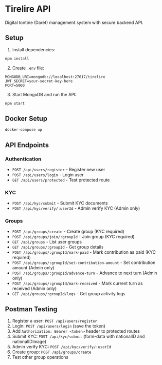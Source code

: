 # Tirelire API

Digital tontine (Daret) management system with secure backend API.

## Setup

1. Install dependencies:
```bash
npm install
```

2. Create `.env` file:
```
MONGODB_URI=mongodb://localhost:27017/tirelire
JWT_SECRET=your-secret-key-here
PORT=5000
```

3. Start MongoDB and run the API:
```bash
npm start
```

## Docker Setup

```bash
docker-compose up
```

## API Endpoints

### Authentication
- `POST /api/users/register` - Register new user
- `POST /api/users/login` - Login user
- `GET /api/users/protected` - Test protected route

### KYC
- `POST /api/kyc/submit` - Submit KYC documents
- `POST /api/kyc/verify/:userId` - Admin verify KYC (Admin only)

### Groups
- `POST /api/groups/create` - Create group (KYC required)
- `POST /api/groups/join/:groupId` - Join group (KYC required)
- `GET /api/groups` - List user groups
- `GET /api/groups/:groupId` - Get group details
- `POST /api/groups/:groupId/mark-paid` - Mark contribution as paid (KYC required)
- `POST /api/groups/:groupId/set-contribution-amount` - Set contribution amount (Admin only)
- `POST /api/groups/:groupId/advance-turn` - Advance to next turn (Admin only)
- `POST /api/groups/:groupId/mark-received` - Mark current turn as received (Admin only)
- `GET /api/groups/:groupId/logs` - Get group activity logs

## Postman Testing

1. Register a user: `POST /api/users/register`
2. Login: `POST /api/users/login` (save the token)
3. Add `Authorization: Bearer <token>` header to protected routes
4. Submit KYC: `POST /api/kyc/submit` (form-data with nationalID and nationalIDImage)
5. Admin verify KYC: `POST /api/kyc/verify/:userId`
6. Create group: `POST /api/groups/create`
7. Test other group operations

